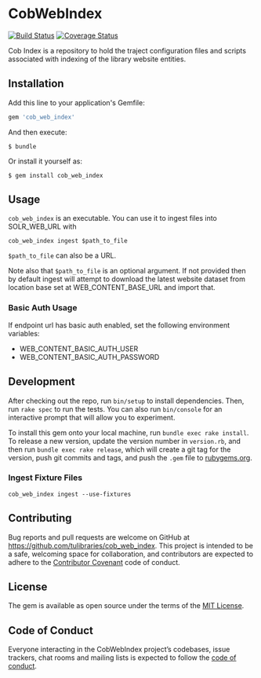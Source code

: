 # CobWebIndex
[![Build Status](https://travis-ci.org/tulibraries/cob_web_index.svg?branch=master)](https://travis-ci.org/tulibraries/cob_web_index)
[![Coverage Status](https://coveralls.io/repos/github/tulibraries/cob_web_index/badge.svg?branch=master)](https://coveralls.io/github/tulibraries/cob_web_index?branch=master)

Cob Index is a repository to hold the traject configuration files and scripts associated with indexing of the library website entities.

## Installation

Add this line to your application's Gemfile:

```ruby
gem 'cob_web_index'
```

And then execute:

    $ bundle

Or install it yourself as:

    $ gem install cob_web_index

## Usage

`cob_web_index` is an executable.  You can use it to ingest files into SOLR_WEB_URL with

```
cob_web_index ingest $path_to_file
```

`$path_to_file` can also be a URL.

Note also that `$path_to_file` is an optional argument. If not provided then by default ingest will attempt to download the latest website dataset from location base set at WEB_CONTENT_BASE_URL and import that. 

### Basic Auth Usage

If endpoint url has basic auth enabled, set the following environment variables:
* WEB_CONTENT_BASIC_AUTH_USER
* WEB_CONTENT_BASIC_AUTH_PASSWORD

## Development

After checking out the repo, run `bin/setup` to install dependencies. Then, run `rake spec` to run the tests. You can also run `bin/console` for an interactive prompt that will allow you to experiment.

To install this gem onto your local machine, run `bundle exec rake install`. To release a new version, update the version number in `version.rb`, and then run `bundle exec rake release`, which will create a git tag for the version, push git commits and tags, and push the `.gem` file to [rubygems.org](https://rubygems.org).

### Ingest Fixture Files
`cob_web_index ingest --use-fixtures`

## Contributing

Bug reports and pull requests are welcome on GitHub at https://github.com/tulibraries/cob_web_index. This project is intended to be a safe, welcoming space for collaboration, and contributors are expected to adhere to the [Contributor Covenant](http://contributor-covenant.org) code of conduct.

## License

The gem is available as open source under the terms of the [MIT License](https://opensource.org/licenses/MIT).

## Code of Conduct

Everyone interacting in the CobWebIndex project’s codebases, issue trackers, chat rooms and mailing lists is expected to follow the [code of conduct](https://github.com/tulibraries/cob_web_index/blob/master/CODE_OF_CONDUCT.md).
